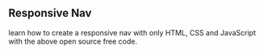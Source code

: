 ## Responsive Nav
learn how to create a responsive nav with only HTML, CSS and JavaScript with the above open source free code.
